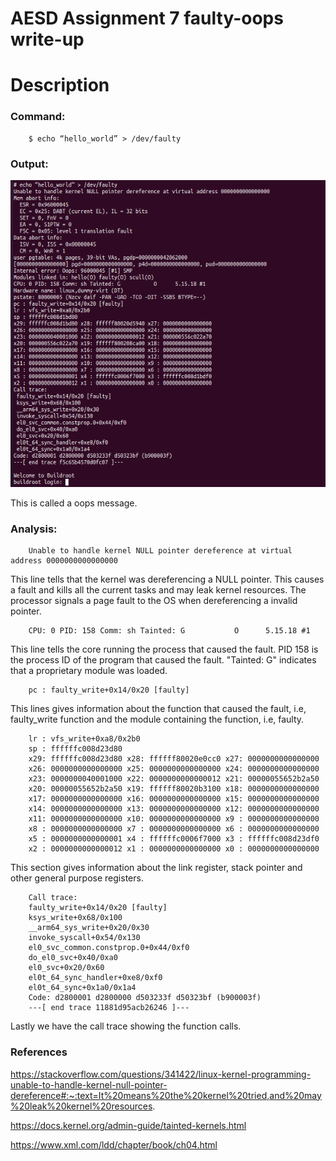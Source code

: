 # AESD Assignment 7 faulty-oops write-up

# Description
### Command:
        $ echo “hello_world” > /dev/faulty

### Output:
<img src="A7-faulty-oops.png" alt="A7-faulty-oops" title="A7-faulty-oops"> 

This is called a oops message.

### Analysis:

        Unable to handle kernel NULL pointer dereference at virtual address 0000000000000000

This line tells that the kernel was dereferencing a NULL pointer. This causes a fault and kills all the current tasks and may leak kernel resources. The processor signals a page fault to the OS when dereferencing a invalid pointer.

        CPU: 0 PID: 158 Comm: sh Tainted: G           O      5.15.18 #1

This line tells the core running the process that caused the fault. PID 158 is the process ID of the program that caused the fault. "Tainted: G" indicates that a proprietary module was loaded.

        pc : faulty_write+0x14/0x20 [faulty]

This lines gives information about the function that caused the fault, i.e, faulty_write function and the module containing the function, i.e, faulty.

        lr : vfs_write+0xa8/0x2b0
        sp : ffffffc008d23d80
        x29: ffffffc008d23d80 x28: ffffff80020e0cc0 x27: 0000000000000000
        x26: 0000000000000000 x25: 0000000000000000 x24: 0000000000000000
        x23: 0000000040001000 x22: 0000000000000012 x21: 00000055652b2a50
        x20: 00000055652b2a50 x19: ffffff80020b3100 x18: 0000000000000000
        x17: 0000000000000000 x16: 0000000000000000 x15: 0000000000000000
        x14: 0000000000000000 x13: 0000000000000000 x12: 0000000000000000
        x11: 0000000000000000 x10: 0000000000000000 x9 : 0000000000000000
        x8 : 0000000000000000 x7 : 0000000000000000 x6 : 0000000000000000
        x5 : 0000000000000001 x4 : ffffffc0006f7000 x3 : ffffffc008d23df0
        x2 : 0000000000000012 x1 : 0000000000000000 x0 : 0000000000000000

This section gives information about the link register, stack pointer and other general purpose registers.

        Call trace:
        faulty_write+0x14/0x20 [faulty]
        ksys_write+0x68/0x100
        __arm64_sys_write+0x20/0x30
        invoke_syscall+0x54/0x130
        el0_svc_common.constprop.0+0x44/0xf0
        do_el0_svc+0x40/0xa0
        el0_svc+0x20/0x60
        el0t_64_sync_handler+0xe8/0xf0
        el0t_64_sync+0x1a0/0x1a4
        Code: d2800001 d2800000 d503233f d50323bf (b900003f) 
        ---[ end trace 11881d95acb26246 ]---


Lastly we have the call trace showing the function calls.




### References
https://stackoverflow.com/questions/341422/linux-kernel-programming-unable-to-handle-kernel-null-pointer-dereference#:~:text=It%20means%20the%20kernel%20tried,and%20may%20leak%20kernel%20resources.

https://docs.kernel.org/admin-guide/tainted-kernels.html

https://www.xml.com/ldd/chapter/book/ch04.html